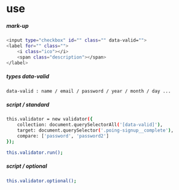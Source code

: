 # use
##### mark-up
```bash
<input type="checkbox" id="" class="" data-valid="">
<label for="" class="">
    <i class="ico"></i>
    <span class="description"></span>
</label>
```

##### types data-valid
```bash
data-valid : name / email / password / year / month / day ... 
```

##### script / standard
```bash
this.validator = new validator({
    collection: document.querySelectorAll('[data-valid]'),
    target: document.querySelector('.poing-signup__complete'),
    compare: ['password', 'password2']
});

this.validator.run();
```

##### script / optional
```bash
this.validator.optional();
```
